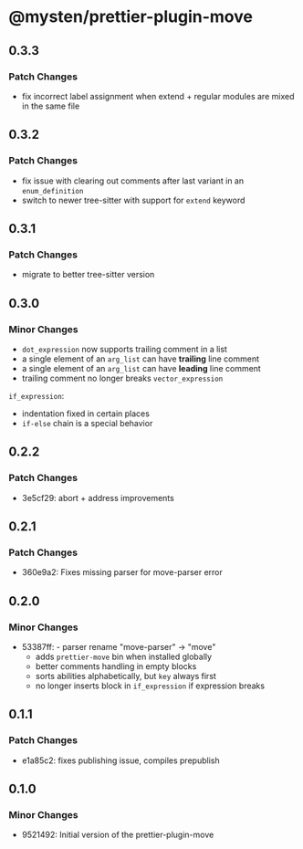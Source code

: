 # @mysten/prettier-plugin-move

## 0.3.3

### Patch Changes

- fix incorrect label assignment when extend + regular modules are mixed in the same file

## 0.3.2

### Patch Changes

- fix issue with clearing out comments after last variant in an `enum_definition`
- switch to newer tree-sitter with support for `extend` keyword

## 0.3.1

### Patch Changes

- migrate to better tree-sitter version

## 0.3.0

### Minor Changes

- `dot_expression` now supports trailing comment in a list
- a single element of an `arg_list` can have **trailing** line comment
- a single element of an `arg_list` can have **leading** line comment
- trailing comment no longer breaks `vector_expression`

`if_expression`:
- indentation fixed in certain places
- `if-else` chain is a special behavior

## 0.2.2

### Patch Changes

-   3e5cf29: abort + address improvements

## 0.2.1

### Patch Changes

-   360e9a2: Fixes missing parser for move-parser error

## 0.2.0

### Minor Changes

-   53387ff: - parser rename "move-parser" -> "move"
    -   adds `prettier-move` bin when installed globally
    -   better comments handling in empty blocks
    -   sorts abilities alphabetically, but `key` always first
    -   no longer inserts block in `if_expression` if expression breaks

## 0.1.1

### Patch Changes

-   e1a85c2: fixes publishing issue, compiles prepublish

## 0.1.0

### Minor Changes

-   9521492: Initial version of the prettier-plugin-move
